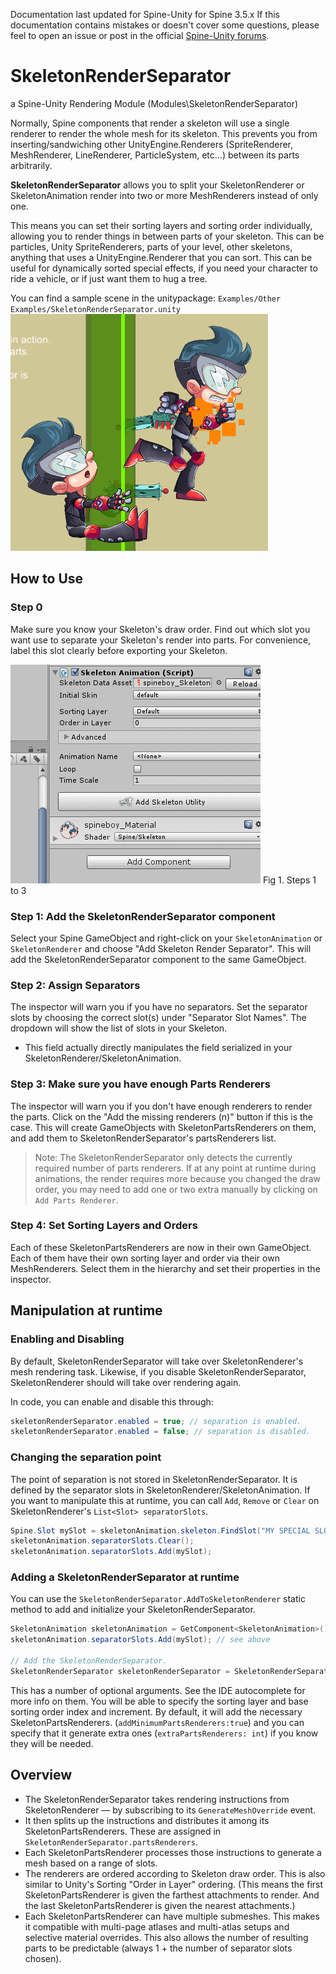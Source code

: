 Documentation last updated for Spine-Unity for Spine 3.5.x
If this documentation contains mistakes or doesn't cover some questions, please feel to open an issue or post in the official [Spine-Unity forums](http://esotericsoftware.com/forum/viewforum.php?f=3). 

# SkeletonRenderSeparator
a Spine-Unity Rendering Module (Modules\SkeletonRenderSeparator)

Normally, Spine components that render a skeleton will use a single renderer to render the whole mesh for its skeleton. This prevents you from inserting/sandwiching other UnityEngine.Renderers (SpriteRenderer, MeshRenderer, LineRenderer, ParticleSystem, etc...) between its parts arbitrarily.

**SkeletonRenderSeparator** allows you to split your SkeletonRenderer or SkeletonAnimation render into two or more MeshRenderers instead of only one.

This means you can set their sorting layers and sorting order individually, allowing you to render things in between parts of your skeleton. This can be particles, Unity SpriteRenderers, parts of your level, other skeletons, anything that uses a UnityEngine.Renderer that you can sort. This can be useful for dynamically sorted special effects, if you need your character to ride a vehicle, or if just want them to hug a tree.

You can find a sample scene in the unitypackage: `Examples/Other Examples/SkeletonRenderSeparator.unity` 
![](/img/spine-runtimes-guide/spine-unity/skeletonrenderseparator_p1.png)

## How to Use
### Step 0
Make sure you know your Skeleton's draw order. Find out which slot you want use to separate your Skeleton's render into parts. For convenience, label this slot clearly before exporting your Skeleton.

![](/img/spine-runtimes-guide/spine-unity/skeletonrenderseparator_steps.gif)
Fig 1. Steps 1 to 3

### Step 1: Add the SkeletonRenderSeparator component
Select your Spine GameObject and right-click on your `SkeletonAnimation` or `SkeletonRenderer` and choose "Add Skeleton Render Separator". This will add the SkeletonRenderSeparator component to the same GameObject.

### Step 2: Assign Separators
The inspector will warn you if you have no separators.
Set the separator slots by choosing the correct slot(s) under "Separator Slot Names". The dropdown will show the list of slots in your Skeleton.
- This field actually directly manipulates the field serialized in your SkeletonRenderer/SkeletonAnimation.

### Step 3: Make sure you have enough Parts Renderers 
The inspector will warn you if you don't have enough renderers to render the parts. Click on the "Add the missing renderers (n)" button if this is the case. This will create GameObjects with SkeletonPartsRenderers on them, and add them to SkeletonRenderSeparator's partsRenderers list.

> Note: The SkeletonRenderSeparator only detects the currently required number of parts renderers. If at any point at runtime during animations, the render requires more because you changed the draw order, you may need to add one or two extra manually by clicking on `Add Parts Renderer`.

### Step 4: Set Sorting Layers and Orders
Each of these SkeletonPartsRenderers are now in their own GameObject. Each of them have their own sorting layer and order via their own MeshRenderers.
Select them in the hierarchy and set their properties in the inspector.

## Manipulation at runtime 
### Enabling and Disabling
By default, SkeletonRenderSeparator will take over SkeletonRenderer's mesh rendering task.
Likewise, if you disable SkeletonRenderSeparator, SkeletonRenderer should will take over rendering again.

In code, you can enable and disable this through:
```csharp
skeletonRenderSeparator.enabled = true; // separation is enabled.
skeletonRenderSeparator.enabled = false; // separation is disabled.
```
### Changing the separation point
The point of separation is not stored in SkeletonRenderSeparator. It is defined by the separator slots in SkeletonRenderer/SkeletonAnimation. If you want to manipulate this at runtime, you can call `Add`, `Remove` or `Clear` on SkeletonRenderer's `List<Slot> separatorSlots`.
```csharp
Spine.Slot mySlot = skeletonAnimation.skeleton.FindSlot("MY SPECIAL SLOT");
skeletonAnimation.separatorSlots.Clear();
skeletonAnimation.separatorSlots.Add(mySlot);
```

### Adding a SkeletonRenderSeparator at runtime
You can use the `SkeletonRenderSeparator.AddToSkeletonRenderer` static method to add and initialize your SkeletonRenderSeparator.
```csharp
SkeletonAnimation skeletonAnimation = GetComponent<SkeletonAnimation>();
skeletonAnimation.separatorSlots.Add(mySlot); // see above

// Add the SkeletonRenderSeparator.
SkeletonRenderSeparator skeletonRenderSeparator = SkeletonRenderSeparator.AddToSkeletonRenderer(skeletonAnimation);
```
This has a number of optional arguments. See the IDE autocomplete for more info on them.
You will be able to specify the sorting layer and base sorting order index and increment.
By default, it will add the necessary SkeletonPartsRenderers. (`addMinimumPartsRenderers:true`) and you can specify that it generate extra ones (`extraPartsRenderers: int`) if you know they will be needed. 


## Overview
- The SkeletonRenderSeparator takes rendering instructions from SkeletonRenderer — by subscribing to its `GenerateMeshOverride` event.
- It then splits up the instructions and distributes it among its SkeletonPartsRenderers. These are assigned in `SkeletonRenderSeparator.partsRenderers`.
- Each SkeletonPartsRenderer processes those instructions to generate a mesh based on a range of slots.
- The renderers are ordered according to Skeleton draw order. This is also similar to Unity's Sorting "Order in Layer" ordering. (This means the first SkeletonPartsRenderer is given the farthest attachments to render. And the last SkeletonPartsRenderer is given the nearest attachments.)
- Each SkeletonPartsRenderer can have multiple submeshes. This makes it compatible with multi-page atlases and multi-atlas setups and selective material overrides. This also allows the number of resulting parts to be predictable (always 1 + the number of separator slots chosen).
